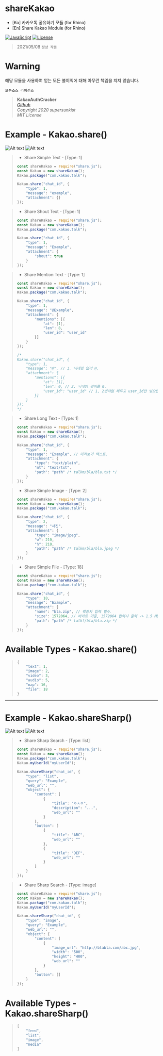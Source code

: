 # shareKakao

* [Ko] 카카오톡 공유하기 모듈 (for Rhino)
* [En] Share Kakao Module (for Rhino)

[![JavaScript](https://img.shields.io/badge/Built%20with-Javacript-informational?logo=javascript)](https://developer.mozilla.org/en-US/docs/Mozilla/Projects/Rhino)
[![License](https://img.shields.io/github/license/EliF-Lee/shareKakao)](./LICENSE)

> 2021/05/08 `정상 작동`


# Warning
해당 모듈을 사용하여 얻는 모든 불이익에 대해 아무런 책임을 지지 않습니다.

`오픈소스 라이선스`   
> **KakaoAuthCracker**   
>     *[Github](https://github.com/junhyukso/KakaoAuthCracker)*   
>     *Copyright 2020 supersunkist*     
>     *MIT License*

# Example - Kakao.share()

![Alt text](sample/sample1.png)
![Alt text](sample/sample2.png)

> * Share Simple Text - [Type: 1]
> ``` javascript
> const shareKakao = require("share.js");
> const Kakao = new shareKakao();
> Kakao.package("com.kakao.talk");
>
> Kakao.share("chat_id", {
>     "type": 1,
>     "message": "example",
>     "attachment": {}
> });
>  ```
 
> * Share Shout Text - [Type: 1]
> ``` javascript
> const shareKakao = require("share.js");
> const Kakao = new shareKakao();
> Kakao.package("com.kakao.talk");
>
> Kakao.share("chat_id", {
>     "type": 1,
>     "message": "Example",
>     "attachment": {
>         "shout": true
>     }
> });
> ```

> * Share Mention Text - [Type: 1]
> ``` javascript
> const shareKakao = require("share.js");
> const Kakao = new shareKakao();
> Kakao.package("com.kakao.talk");
>
> Kakao.share("chat_id", {
>     "type": 1,
>     "message": "@Example",
>     "attachment": {
>         "mentions": [{
>             "at": [1],
>             "len": 8,
>             "user_id": "user_id"
>         }]
>     }
> });
>
> /*
> Kakao.share("chat_id", { 
>     "type": 1,
>     "message": "@", // 1. 닉네임 없이 @.
>     "attachment": {
>         "mentions": [{
>             "at": [1],
>             "len": 0, // 2. 닉네임 길이를 0.
>             "user_id": "user_id" // 1, 2번처럼 해두고 user_id만 넣으면 멘션 가능합니다.
>         }]
>     }
> });
> */
> ```

> * Share Long Text - [Type: 1]
> ``` javascript
> const shareKakao = require("share.js");
> const Kakao = new shareKakao();
> Kakao.package("com.kakao.talk");
>
> Kakao.share("chat_id", {
>     "type": 1,
>     "message": "Example", // 미리보기 텍스트.
>     "attachment": {
>         "type": "text/plain",
>         "mt": "text/txt",
>         "path": "path" /* talkm/bla/bla.txt */
>     }
> });
> ```

> * Share Simple Image - [Type: 2]
> ``` javascript
> const shareKakao = require("share.js");
> const Kakao = new shareKakao();
> Kakao.package("com.kakao.talk");
>
> Kakao.share("chat_id", {
>     "type": 2,
>     "message": "사진",
>     "attachment": {
>         "type": "image/jpeg",
>         "w": 210,
>         "h": 210,
>         "path": "path" /* talkm/bla/bla.jpeg */
>     }
> });
> ```

> * Share Simple File - [Type: 18]
> ``` javascript
> const shareKakao = require("share.js");
> const Kakao = new shareKakao();
> Kakao.package("com.kakao.talk");
>
> Kakao.share("chat_id", {
>     "type": 18,
>     "message": "Example",
>     "attachment": {
>         "name": "bla.zip", // 확장자 입력 필수.
>         "size": 1572864, // 바이트 기준, 1572864 입력시 출력 -> 1.5 MB
>         "path": "path" /* talkf/bla/bla.zip */
>     }
> });
> ```

# Available Types - Kakao.share()
> ``` javascript
> {
>     "text": 1,
>     "image": 2,
>     "video": 3,
>     "audio": 5,
>     "map": 16,
>     "file": 18
> }
> ```

* * *

# Example - Kakao.shareSharp()

![Alt text](sample/sample3.JPG)
![Alt text](sample/sample4.JPG)

> * Share Sharp Search - [Type: list]
> ``` javascript
> const shareKakao = require("share.js");
> const Kakao = new shareKakao();
> Kakao.package("com.kakao.talk");
> Kakao.myUserId("myUserId");
>
> Kakao.shareSharp("chat_id", {
>     "type": "list",
>     "query": "Example",
>     "web_url": "",
>     "object": {
>         "content": [
>             {
>                 "title": "ㅇㅅㅇ",
>                 "description": "...",
>                 "web_url": ""
>             }
>         ],
>         "button": [
>             {
>                 "title": "ABC",
>                 "web_url": ""
>             },
>             {
>                 "title": "DEF",
>                 "web_url": ""
>             }
>         ]
>     }
> });
>  ```

> * Share Sharp Search - [Type: image]
> ``` javascript
> const shareKakao = require("share.js");
> const Kakao = new shareKakao();
> Kakao.package("com.kakao.talk");
> Kakao.myUserId("myUserId");
> 
> Kakao.shareSharp("chat_id", {
>     "type": "image",
>     "query": "Example",
>     "web_url": "",
>     "object": {
>         "content": [
>             {
>                 "image_url": "http://blabla.com/abc.jpg",
>                 "width": "500",
>                 "height": "400",
>                 "web_url": ""
>             }
>         ],
>         "button": []
>     }
> });
>  ```

# Available Types - Kakao.shareSharp()
> ``` javascript
> [
>     "feed",
>     "list",
>     "image",
>     "media"
> ]
> ```
